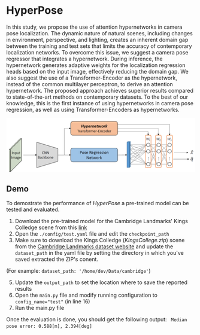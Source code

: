 # HyperPose

In this study, we propose the use of attention hypernetworks in camera pose
localization. The dynamic nature of natural scenes, including changes in
environment, perspective, and lighting, creates an inherent domain gap
between the training and test sets that limits the accuracy of contemporary
localization networks. To overcome this issue, we suggest a camera pose
regressor that integrates a hypernetwork. During inference, the hypernetwork
generates adaptive weights for the localization regression heads based on
the input image, effectively reducing the domain gap. We also suggest the
use of a Transformer-Encoder as the hypernetwork, instead of the common
multilayer perceptron, to derive an attention hypernetwork. The proposed
approach achieves superior results compared to state-of-the-art methods on
contemporary datasets. To the best of our knowledge, this is the first
instance of using hypernetworks in camera pose regression, as well as using
Transformer-Encoders as hypernetworks.

![plot](./img/hyperpose_intro.png?raw=true "Title")


## Demo
To demostrate the performance of *HyperPose* a pre-trained model can be tested and evaluated.
1. Download the pre-trained model for the Cambridge Landmarks' Kings Colledge scene from this [link](https://drive.google.com/file/d/1QFOR9dsQxsmiB-XjonGYteTuawHAUMGu/view?usp=share_link)
2. Open the `./config/test.yaml` file and edit the `checkpoint_path`
3. Make sure to download the Kings Colledge (*KingsCollege.zip*) scene from the [Cambridge Landmarks dataset website](https://www.repository.cam.ac.uk/handle/1810/251342) and update the `dataset_path` in the yaml file by setting the directory in which you've saved extracted the ZIP's conent.

(For example: `dataset_path: '/home/dev/Data/cambridge'`)

5. Update the `output_path` to set the location where to save the reported results
6. Open the `main.py` file and modify running configuration to `config_name="test"` (in line 16)
7. Run the main.py file

Once the evaluation is done, you should get the following output:
<code>
  Median pose error: 0.588[m], 2.394[deg]
</code>
